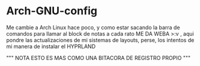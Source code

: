 # Arch-GNU-config
Me cambie a Arch Linux hace poco, y como estar sacando la barra de comandos para llamar al block de notas a cada rato ME DA WEBA >:v , aqui pondre las actualizaciones de mi sistemas de layouts, perse, los intentos de mi manera de instalar el HYPRLAND 

"""
NOTA ESTO ES MAS COMO UNA BITACORA DE REGISTRO PROPIO 
"""
